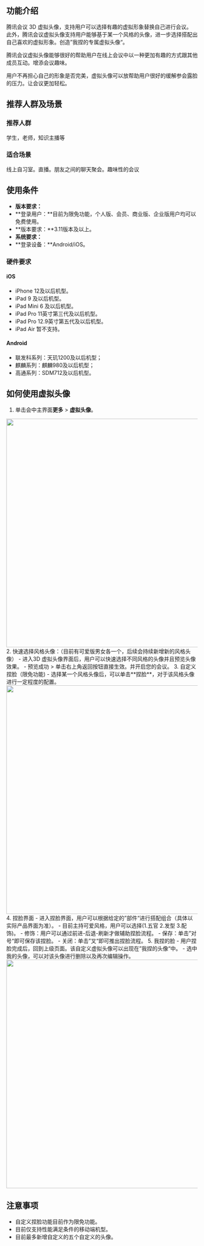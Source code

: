 ## 功能介绍
腾讯会议 3D 虚拟头像，支持用户可以选择有趣的虚拟形象替换自己进行会议。
此外，腾讯会议虚拟头像支持用户能够基于某一个风格的头像，进一步选择搭配出自己喜欢的虚拟形象。创造”我捏的专属虚拟头像“。

腾讯会议虚拟头像能够很好的帮助用户在线上会议中以一种更加有趣的方式跟其他成员互动。增添会议趣味。

用户不再担心自己的形象是否完美，虚拟头像可以放帮助用户很好的缓解参会露脸的压力。让会议更加轻松。

## 推荐人群及场景

### 推荐人群
学生，老师，知识主播等

### 适合场景
线上自习室。直播。朋友之间的聊天聚会。趣味性的会议

## 使用条件
- **版本要求：**
 - **登录用户：**目前为限免功能，个人版、会员、商业版、企业版用户均可以免费使用。
 - **版本要求：**3.11版本及以上。
- **系统要求：**
 - **登录设备：**Android/iOS。

### 硬件要求
#### iOS	
- iPhone 12及以后机型。
- iPad 9 及以后机型。
- iPad Mini 6  及以后机型。
- iPad Pro 11英寸第三代及以后机型。
- iPad Pro 12.9英寸第五代及以后机型。
- iPad Air 暂不支持。

#### Android
- 联发科系列：天玑1200及以后机型；
- 麒麟系列：麒麟980及以后机型；
- 高通系列：SDM712及以后机型。

## 如何使用虚拟头像
1. 单击会中主界面**更多** > **虚拟头像**。
<img style="width:600px; max-width: inherit;" src="https://qcloudimg.tencent-cloud.cn/raw/6686c1a6d37bb25b3c27ddaba3b83f8d.png" />
2. 快速选择风格头像：（目前有可爱版男女各一个，后续会持续新增新的风格头像）
 - 进入3D 虚拟头像界面后，用户可以快速选择不同风格的头像并且预览头像效果。
 - 预览成功 > 单击右上角返回按钮直接生效。并开启您的会议。
3. 自定义捏脸（限免功能)
 - 选择某一个风格头像后，可以单击**捏脸**，对于该风格头像进行一定程度的配置。

 <img style="width:600px; max-width: inherit;" src="https://qcloudimg.tencent-cloud.cn/raw/748a6b328415e8b15a6bed1b50b9a0e3.png" />
4. 捏脸界面
 - 进入捏脸界面，用户可以根据给定的”部件“进行搭配组合（具体以实际产品界面为准）。
 - 目前主持可爱风格，用户可以选择(1.五官 2.发型 3.配饰)。
 - 修饰：用户可以通过前进-后退-刷新才做辅助捏脸流程。
 - 保存：单击”对号“即可保存该捏脸。
 - 关闭：单击”叉“即可推出捏脸流程。
5. 我捏的脸
 - 用户捏脸完成后，回到上级页面。该自定义虚拟头像可以出现在”我捏的头像“中。
 - 选中我的头像，可以对该头像进行删除以及再次编辑操作。

 <img style="width:600px; max-width: inherit;" src="https://qcloudimg.tencent-cloud.cn/raw/fe93905edf0c554a361db499b5b0fb34.png" />

## 注意事项
- 自定义捏脸功能目前作为限免功能。
- 目前仅支持性能满足条件的移动端机型。
- 目前最多新增自定义的五个自定义的头像。
